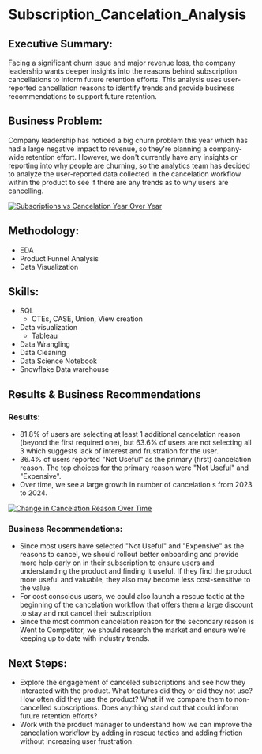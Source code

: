 # Subscription_Cancelation_Analysis

## Executive Summary:
Facing a significant churn issue and major revenue loss, the company leadership wants deeper insights into the reasons behind subscription cancellations to inform future retention efforts. This analysis uses user-reported cancellation reasons to identify trends and provide business recommendations to support future retention.


## Business Problem:
Company leadership has noticed a big churn problem this year which has had a large negative impact to revenue, so they're planning a company-wide retention effort. However, we don't currently have any insights or reporting into why people are churning, so the analytics team has decided to analyze the user-reported data collected in the cancelation workflow within the product to see if there are any trends as to why users are cancelling.
<div class='tableauPlaceholder' id='viz1735765453274' style='position: relative'><noscript><a href='#'><img alt='Subscriptions vs Cancelation Year Over Year ' src='https:&#47;&#47;public.tableau.com&#47;static&#47;images&#47;BD&#47;BDE-Project2_1&#47;SubscriptionsvsCancelationYearOverYear&#47;1_rss.png' style='border: none' /></a></noscript><object class='tableauViz'  style='display:none;'><param name='host_url' value='https%3A%2F%2Fpublic.tableau.com%2F' /> <param name='embed_code_version' value='3' /> <param name='site_root' value='' /><param name='name' value='BDE-Project2_1&#47;SubscriptionsvsCancelationYearOverYear' /><param name='tabs' value='no' /><param name='toolbar' value='yes' /><param name='static_image' value='https:&#47;&#47;public.tableau.com&#47;static&#47;images&#47;BD&#47;BDE-Project2_1&#47;SubscriptionsvsCancelationYearOverYear&#47;1.png' /> <param name='animate_transition' value='yes' /><param name='display_static_image' value='yes' /><param name='display_spinner' value='yes' /><param name='display_overlay' value='yes' /><param name='display_count' value='yes' /><param name='language' value='en-US' /><param name='filter' value='publish=yes' /></object></div>

## Methodology:
* EDA
* Product Funnel Analysis
* Data Visualization

## Skills:
* SQL
  * CTEs, CASE, Union, View creation
* Data visualization
  *  Tableau
* Data Wrangling
* Data Cleaning
* Data Science Notebook
* Snowflake Data warehouse

## Results & Business Recommendations

### Results:
* 81.8% of users are selecting at least 1 additional cancelation reason (beyond the first required one), but 63.6% of users are not selecting all 3 which suggests lack of interest and frustration for the user.
* 36.4% of users reported "Not Useful" as the primary (first) cancelation reason. The top choices for the primary reason were "Not Useful" and "Expensive".
* Over time, we see a large growth in number of cancelation s from 2023 to 2024.
<div class='tableauPlaceholder' id='viz1736212294895' style='position: relative'><noscript><a href='#'><img alt='Change in Cancelation Reason Over Time ' src='https:&#47;&#47;public.tableau.com&#47;static&#47;images&#47;BD&#47;BDE-Project2_2&#47;ChangeinCancelationReasonOverTime&#47;1_rss.png' style='border: none' /></a></noscript><object class='tableauViz'  style='display:none;'><param name='host_url' value='https%3A%2F%2Fpublic.tableau.com%2F' /> <param name='embed_code_version' value='3' /> <param name='site_root' value='' /><param name='name' value='BDE-Project2_2&#47;ChangeinCancelationReasonOverTime' /><param name='tabs' value='no' /><param name='toolbar' value='yes' /><param name='static_image' value='https:&#47;&#47;public.tableau.com&#47;static&#47;images&#47;BD&#47;BDE-Project2_2&#47;ChangeinCancelationReasonOverTime&#47;1.png' /> <param name='animate_transition' value='yes' /><param name='display_static_image' value='yes' /><param name='display_spinner' value='yes' /><param name='display_overlay' value='yes' /><param name='display_count' value='yes' /><param name='language' value='en-US' /><param name='filter' value='publish=yes' /></object></div>

### Business Recommendations:
* Since most users have selected "Not Useful" and "Expensive" as the reasons to cancel, we should rollout better onboarding and provide more help early on in their subscription to ensure users and understanding the product and finding it useful. If they find the product more useful and valuable, they also may become less cost-sensitive to the value.
* For cost conscious users, we could also launch a rescue tactic at the beginning of the cancelation workflow that offers them a large discount to stay and not cancel their subscription.
* Since the most common cancelation reason for the secondary reason is Went to Competitor, we should research the market and ensure we're keeping up to date with industry trends.

## Next Steps:
* Explore the engagement of canceled subscriptions and see how they interacted with the product. What features did they or did they not use? How often did they use the product? What if we compare them to non-cancelled subscriptions. Does anything stand out that could inform future retention efforts?
* Work with the product manager to understand how we can improve the cancelation workflow by adding in rescue tactics and adding friction without increasing user frustration.
